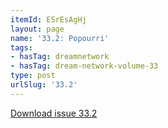 ```yaml
---
itemId: ESrEsAgHj
layout: page
name: '33.2: Popourri'
tags:
- hasTag: dreamnetwork
- hasTag: dream-network-volume-33
type: post
urlSlug: '33.2'
---
```

<a href="files/pdfs/Volume_33/33.2_popourri.pdf" download="">Download issue 33.2</a>